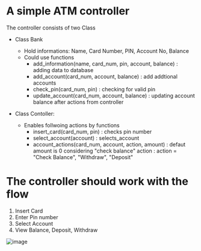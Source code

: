 # A simple ATM controller

The controller consists of two Class
- Class Bank
  - Hold informations: Name, Card Number, PIN, Account No, Balance 
  - Could use functions 
    - add_information(name, card_num, pin, account, balance)
      : adding data to database
    - add_account(card_num, account, balance)
      : add addtional accounts 
    - check_pin(card_num, pin)
      : checking for valid pin 
    - update_account(card_num, account, balance)
      : updating account balance after actions from controller
 
- Class Contoller:
  - Enables follwoing actions by functions
    - insert_card(card_num, pin)
      : checks pin number 
    - select_account(account)
      : selects_account
     - account_actions(card_num, account, action, amount) 
       : defaut amount is 0 considering "check balance" action
       : action = "Check Balance", "Withdraw", "Deposit"

# The controller should work with the flow

1. Insert Card
2. Enter Pin number
3. Select Account
4. View Balance, Deposit, Withdraw

![image](https://user-images.githubusercontent.com/86962114/164974010-578fb433-529d-4ddb-ba25-01b45de08930.png)
